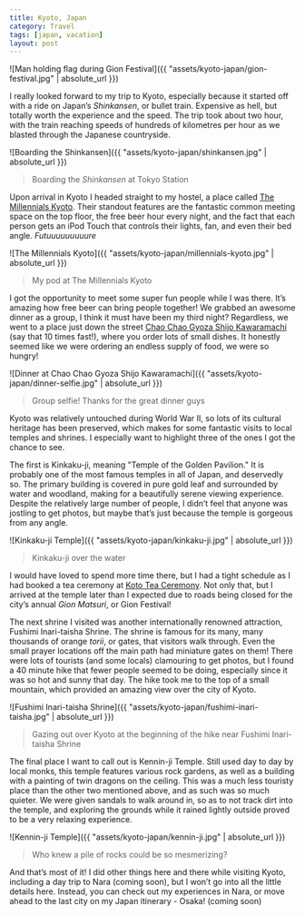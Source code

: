 ```yaml
---
title: Kyoto, Japan
category: Travel
tags: [japan, vacation]
layout: post
---
```


![Man holding flag during Gion Festival]({{ "assets/kyoto-japan/gion-festival.jpg" | absolute_url }})

I really looked forward to my trip to Kyoto, especially because it started off with a ride on Japan’s *Shinkansen*, or bullet train. Expensive as hell, but totally worth the experience and the speed. The trip took about two hour, with the train reaching speeds of hundreds of kilometres per hour as we blasted through the Japanese countryside.

![Boarding the Shinkansen]({{ "assets/kyoto-japan/shinkansen.jpg" | absolute_url }})
> Boarding the *Shinkansen* at Tokyo Station

 Upon arrival in Kyoto I headed straight to my hostel, a place called [The Millennials Kyoto](https://www.themillennials.jp/kyoto). Their standout features are the fantastic common meeting space on the top floor, the free beer hour every night, and the fact that each person gets an iPod Touch that controls their lights, fan, and even their bed angle. *Futuuuuuuuuure*

![The Millennials Kyoto]({{ "assets/kyoto-japan/millennials-kyoto.jpg" | absolute_url }})
> My pod at The Millennials Kyoto

I got the opportunity to meet some super fun people while I was there. It’s amazing how free beer can bring people together! We grabbed an awesome dinner as a group, I think it must have been my third night? Regardless, we went to a place just down the street [Chao Chao Gyoza Shijo Kawaramachi](https://www.gyozakeikaku.com/shop/list/detail/18) (say that 10 times fast!), where you order lots of small dishes. It honestly seemed like we were ordering an endless supply of food, we were so hungry!

![Dinner at Chao Chao Gyoza Shijo Kawaramachi]({{ "assets/kyoto-japan/dinner-selfie.jpg" | absolute_url }})
> Group selfie! Thanks for the great dinner guys

Kyoto was relatively untouched during World War II, so lots of its cultural heritage has been preserved, which makes for some fantastic visits to local temples and shrines. I especially want to highlight three of the ones I got the chance to see.

The first is Kinkaku-ji, meaning "Temple of the Golden Pavilion." It is probably one of the most famous temples in all of Japan, and deservedly so. The primary building is covered in pure gold leaf and surrounded by water and woodland, making for a beautifully serene viewing experience. Despite the relatively large number of people, I didn’t feel that anyone was jostling to get photos, but maybe that’s just because the temple is gorgeous from any angle. 

![Kinkaku-ji Temple]({{ "assets/kyoto-japan/kinkaku-ji.jpg" | absolute_url }})
> Kinkaku-ji over the water

I would have loved to spend more time there, but I had a tight schedule as I had booked a tea ceremony at [Koto Tea Ceremony](http://teaceremony-kyoto.com/). Not only that, but I arrived at the temple later than I expected due to roads being closed for the city’s annual *Gion Matsuri*, or Gion Festival!

The next shrine I visited was another internationally renowned attraction, Fushimi Inari-taisha Shrine. The shrine is famous for its many, many thousands of orange *torii*, or gates, that visitors walk through. Even the small prayer locations off the main path had miniature gates on them! There were lots of tourists (and some locals) clamouring to get photos, but I found a 40 minute hike that fewer people seemed to be doing, especially since it was so hot and sunny that day. The hike took me to the top of a small mountain, which provided an amazing view over the city of Kyoto.

![Fushimi Inari-taisha Shrine]({{ "assets/kyoto-japan/fushimi-inari-taisha.jpg" | absolute_url }})
> Gazing out over Kyoto at the beginning of the hike near Fushimi Inari-taisha Shrine

The final place I want to call out is Kennin-ji Temple. Still used day to day by local monks, this temple features various rock gardens, as well as a building with a painting of twin dragons on the ceiling. This was a much less touristy place than the other two mentioned above, and as such was so much quieter. We were given sandals to walk around in, so as to not track dirt into the temple, and exploring the grounds while it rained lightly outside proved to be a very relaxing experience.

![Kennin-ji Temple]({{ "assets/kyoto-japan/kennin-ji.jpg" | absolute_url }})
> Who knew a pile of rocks could be so mesmerizing?

And that’s most of it! I did other things here and there while visiting Kyoto, including a day trip to Nara (coming soon), but I won’t go into all the little details here. Instead, you can check out my experiences in Nara, or move ahead to the last city on my Japan itinerary - Osaka! (coming soon)